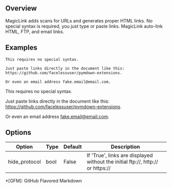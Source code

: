 ## Overview
MagicLink adds scans for URLs and generates proper HTML links.  No special syntax is required, you just type or paste links.  MagicLink auto-link HTML, FTP, and email links.

## Examples

```
This requires no special syntax.

Just paste links directly in the document like this: https://github.com/facelessuser/pymdown-extensions.

Or even an email address fake.email@email.com.
```

This requires no special syntax.

Just paste links directly in the document like this: https://github.com/facelessuser/pymdown-extensions.

Or even an email address fake.email@email.com.

## Options
| Option    | Type | Default |Description |
|-----------|------|---------|------------|
| hide_protocol | bool | False | If 'True', links are displayed without the initial ftp://, http:// or https:// |

*[GFM]:  GitHub Flavored Markdown
